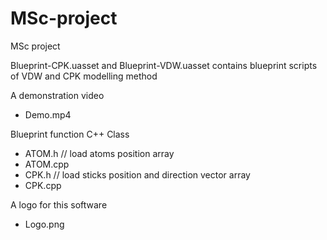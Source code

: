 # MSc-project
MSc project

Blueprint-CPK.uasset and Blueprint-VDW.uasset contains blueprint scripts of VDW and CPK modelling method

A demonstration video
- Demo.mp4

Blueprint function C++ Class
- ATOM.h              // load atoms position array
- ATOM.cpp
- CPK.h	    // load sticks position and direction vector array
- CPK.cpp

 A logo for this software
- Logo.png
